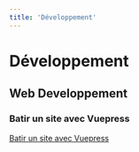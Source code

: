 ```yaml
---
title: 'Développement'
---
```


# Développement

## Web Developpement

### Batir un site avec Vuepress

[Batir un site avec Vuepress](./Vuepress/)
